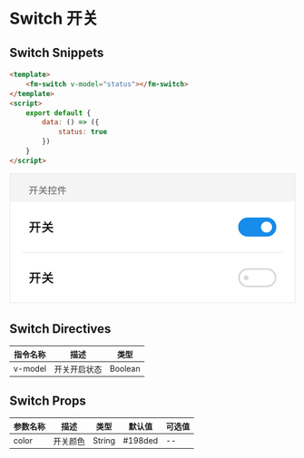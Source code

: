 # Switch 开关

## Switch Snippets

```html
<template>
    <fm-switch v-model="status"></fm-switch>
</template>
<script>
    export default {
        data: () => ({
            status: true
        })
    }
</script>
```

![](img/switch.png)

## Switch Directives

| 指令名称 | 描述 | 类型 |
| ----- | ----- | ----- |
| v-model | 开关开启状态 | Boolean |

## Switch Props

| 参数名称 | 描述 | 类型 | 默认值 | 可选值 |
| ----- | ----- | ----- | ----- | ----- |
| color | 开关颜色 | String | #198ded | -- |